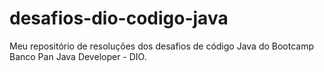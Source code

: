 # desafios-dio-codigo-java
Meu repositório de resoluções dos desafios de código Java do Bootcamp Banco Pan Java Developer - DIO.
